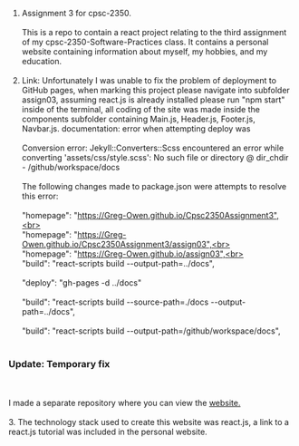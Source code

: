 1. Assignment 3 for cpsc-2350.<br></br>
This is a repo to contain a react project relating to the third assignment of my cpsc-2350-Software-Practices class. It contains a personal website containing information about myself, my hobbies, and my education.
<br></br>
2. Link: Unfortunately I was unable to fix the problem of deployment to GitHub pages, when marking this project please navigate into subfolder assign03, assuming react.js is already installed please run "npm start" inside of the terminal, all coding of the site was made inside the components subfolder containing Main.js, Header.js, Footer.js, Navbar.js.
documentation: error when attempting deploy was <br></br>Conversion error: Jekyll::Converters::Scss encountered an error while converting 'assets/css/style.scss':
                    No such file or directory @ dir_chdir - /github/workspace/docs
<br></br>
The following changes made to package.json were attempts to resolve this error:<br></br>
"homepage": "https://Greg-Owen.github.io/Cpsc2350Assignment3",<br></br>
"homepage": "https://Greg-Owen.github.io/Cpsc2350Assignment3/assign03",<br></br>
"homepage": "https://Greg-Owen.github.io/assign03",<br></br>
"build": "react-scripts build --output-path=../docs",<br></br>
"deploy": "gh-pages -d ../docs"<br></br>
"build": "react-scripts build --source-path=./docs --output-path=../docs",<br></br>
"build": "react-scripts build --output-path=/github/workspace/docs",<br></br>
<h3>Update: Temporary fix</h3><br></br> I made a separate repository where you can view the <a href="https://greg-owen.github.io/assign03/">website.</a><br></br>
3. The technology stack used to create this website was react.js, a link to a react.js tutorial was included in the personal website. 
